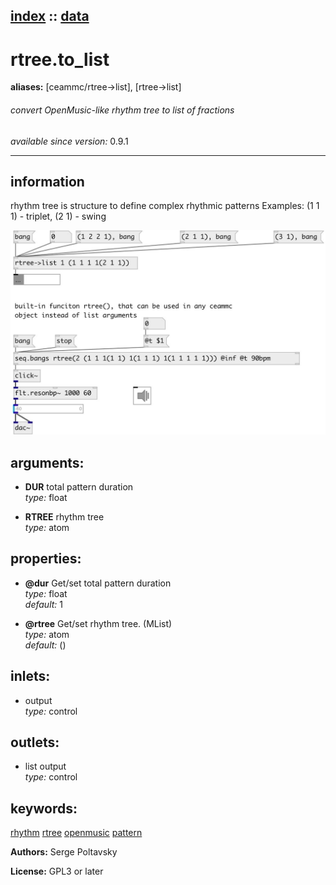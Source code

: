 [index](index.html) :: [data](category_data.html)
---

# rtree.to_list
**aliases:** [ceammc/rtree-&gt;list], [rtree-&gt;list]


###### convert OpenMusic-like rhythm tree to list of fractions

*available since version:* 0.9.1

---


## information
rhythm tree is structure to define complex rhythmic patterns Examples: (1 1 1) - triplet, (2 1) - swing


[![example](../examples/img/rtree.to_list.jpg)](../examples/pd/rtree.to_list.pd)



## arguments:

* **DUR**
total pattern duration<br>
_type:_ float<br>

* **RTREE**
rhythm tree<br>
_type:_ atom<br>





## properties:

* **@dur** 
Get/set total pattern duration<br>
_type:_ float<br>
_default:_ 1<br>

* **@rtree** 
Get/set rhythm tree. (MList)<br>
_type:_ atom<br>
_default:_ ()<br>



## inlets:

* output<br>
_type:_ control



## outlets:

* list output<br>
_type:_ control



## keywords:

[rhythm](keywords/rhythm.html)
[rtree](keywords/rtree.html)
[openmusic](keywords/openmusic.html)
[pattern](keywords/pattern.html)






**Authors:** Serge Poltavsky




**License:** GPL3 or later





